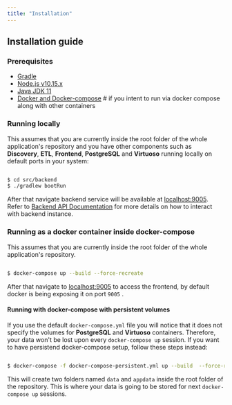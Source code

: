 ```yaml
---
title: "Installation"
---
```


## Installation guide

### Prerequisites

- [Gradle](https://gradle.org)
- [Node.js v10.15.x](https://nodejs.org/en/)
- [Java JDK 11](https://www.oracle.com/technetwork/java/javase/downloads/jdk11-downloads-5066655.html)
- [Docker and Docker-compose](https://www.docker.com/) # if you intent to run via docker compose along with other containers

### Running locally

This assumes that you are currently inside the root folder of the whole application's repository and you have other components such as **Discovery**, **ETL**, **Frontend**, **PostgreSQL** and **Virtuoso** running locally on default ports in your system:

```bash

$ cd src/backend
$ ./gradlew bootRun

```

After that navigate backend service will be available at [localhost:9005](localhost:9005). Refer to [Backend API Documentation](https://linkedpipes.docs.apiary.io) for more details on how to interact with backend instance.

### Running as a docker container inside docker-compose

This assumes that you are currently inside the root folder of the whole application's repository.

```bash

$ docker-compose up --build --force-recreate

```

After that navigate to [localhost:9005](localhost:9005) to access the frontend, by default docker is being exposing it on port `9005` .

#### Running with docker-compose with persistent volumes

If you use the default `docker-compose.yml` file you will notice that it does not specify the volumes for **PostgreSQL** and **Virtuoso** containers. Therefore, your data won't be lost upon every `docker-compose up` session. If you want to have persistend docker-compose setup, follow these steps instead:

```bash

$ docker-compose -f docker-compose-persistent.yml up --build  --force-recreate

```

This will create two folders named `data` and `appdata` inside the root folder of the repository. This is where your data is going to be stored for next `docker-compose up` sessions.
